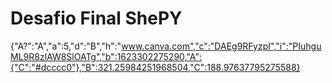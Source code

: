 # Desafio Final ShePY
{"A?":"A","a":5,"d":"B","h":"www.canva.com","c":"DAEg9RFyzpI","i":"PIuhguML9R8zlAW8SlOATg","b":1623302275290,"A":{"C":"#dcccc0"},"B":321.25984251968504,"C":188.97637795275588}
